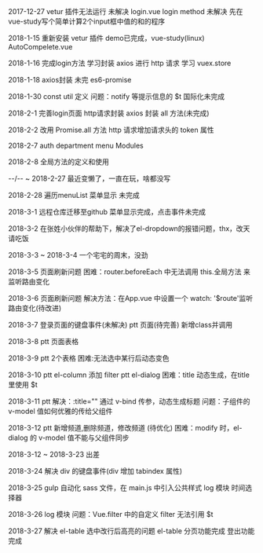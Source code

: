 2017-12-27
	vetur 插件无法运行 未解决
	login.vue login method 未解决 先在vue-study写个简单计算2个input框中值的和的程序

2018-1-15
	重新安装 vetur 插件
	demo已完成，vue-study(linux) AutoCompelete.vue

2018-1-16
	完成login方法
	学习封装 axios 进行 http 请求
	学习 vuex.store 

2018-1-18
	axios封装 未完 es6-promise

2018-1-30
	const util 定义
	问题：notify 等提示信息的 $t 国际化未完成

2018-2-1
	完善login页面
	http请求封装
	axios 封装 all 方法(未完成)

2018-2-2
	改用 Promise.all 方法
	http 请求增加请求头的 token 属性

2018-2-7
	auth department menu Modules

2018-2-8
	全局方法的定义和使用

--/-- ~ 2018-2-27
	最近变懒了，一直在玩，啥都没写

2018-2-28
	遍历menuList 菜单显示 未完成

2018-3-1
	远程仓库迁移至github
	菜单显示完成，点击事件未完成

2018-3-2
	在张姓小伙伴的帮助下，解决了el-dropdown的报错问题，thx，改天请吃饭

2018-3-3 ~ 2018-3-4
	一个宅宅的周末，没劲

2018-3-5
	页面刷新问题 困难：router.beforeEach 中无法调用 this.全局方法 来监听路由变化

2018-3-6
	页面刷新问题 解决方法：在App.vue 中设置一个 watch: '$route'监听路由变化(待改进)

2018-3-7
	登录页面的键盘事件(未解决)
	ptt 页面(待完善) 新增class并调用

2018-3-8
	ptt 页面表格

2018-3-9
	ptt 2个表格 困难:无法选中某行后动态变色

2018-3-10
	ptt el-column 添加 filter
	ptt el-dialog 困难：title 动态生成，在title 里使用 $t

2018-3-11
	ptt 解决：:title="" 通过 v-bind 传参，动态生成标题
		问题：子组件的 v-model 值如何优雅的传给父组件

2018-3-12
	ptt 新增频道,删除频道，修改频道 (待优化)
	困难：modify 时，el-dialog 的 v-model 值不能与父组件同步

2018-3-12 ~ 2018-3-23
	出差

2018-3-24
	解决 div 的键盘事件(div 增加 tabindex 属性)

2018-3-25
	gulp 自动化 sass 文件，在 main.js 中引入公共样式
	log 模块 时间选择器

2018-3-26
	log 模块 问题：Vue.filter 中的自定义 filter 无法引用 $t

2018-3-27
	解决 el-table 选中改行后高亮的问题
	el-table 分页功能完成
	登出功能完成